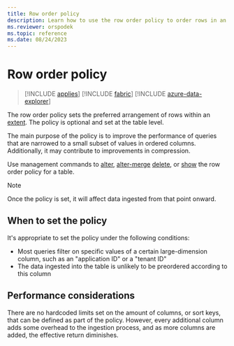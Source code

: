 ```yaml
---
title: Row order policy
description: Learn how to use the row order policy to order rows in an extent.
ms.reviewer: orspodek
ms.topic: reference
ms.date: 08/24/2023
---
```

# Row order policy

> [!INCLUDE [applies](../includes/applies-to-version/applies.md)] [!INCLUDE [fabric](../includes/applies-to-version/fabric.md)] [!INCLUDE [azure-data-explorer](../includes/applies-to-version/azure-data-explorer.md)]

The row order policy sets the preferred arrangement of rows within an [extent](extents-overview.md). The policy is optional and set at the table level.

The main purpose of the policy is to improve the performance of queries that are narrowed to a small subset of values in ordered columns. Additionally, it may contribute to improvements in compression.

Use management commands to [alter](alter-table-row-order-policy-command.md), [alter-merge](alter-merge-table-row-order-policy-command.md) [delete](delete-table-row-order-policy-command.md), or [show](show-table-row-order-policy-command.md) the row order policy for a table. 

> [!NOTE]
> Once the policy is set, it will affect data ingested from that point onward.

## When to set the policy

It's appropriate to set the policy under the following conditions:

* Most queries filter on specific values of a certain large-dimension column, such as an "application ID" or a "tenant ID"
* The data ingested into the table is unlikely to be preordered according to this column

## Performance considerations

There are no hardcoded limits set on the amount of columns, or sort keys, that can be defined as part of the policy. However, every additional column adds some overhead to the ingestion process, and as more columns are added, the effective return diminishes.
